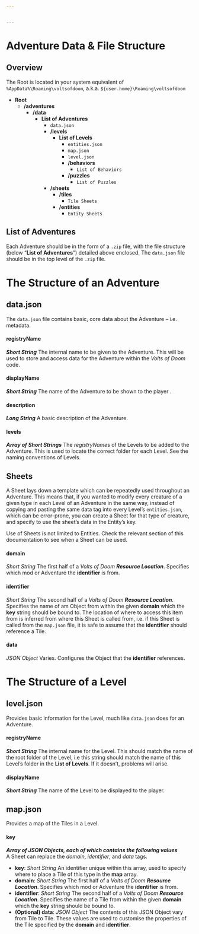 ```yaml
---


---
```


<h1 id="adventure-data--file-structure">Adventure Data &amp; File Structure</h1>
<h2 id="overview">Overview</h2>
<p>The Root is located in your system equivalent of <code>%AppData%\Roaming\voltsofdoom</code>, a.k.a. <code>${user.home}\Roaming\voltsofdoom</code></p>
<ul>
<li><strong>Root</strong>
<ul>
<li><strong>/adventures</strong>
<ul>
<li><strong>/data</strong>
<ul>
<li><strong>List of Adventures</strong>
<ul>
<li><code>data.json</code></li>
<li><strong>/levels</strong>
<ul>
<li><strong>List of Levels</strong>
<ul>
<li><code>entities.json</code></li>
<li><code>map.json</code></li>
<li><code>level.json</code></li>
<li><strong>/behaviors</strong>
<ul>
<li><code>List of Behaviors</code></li>
</ul>
</li>
<li><strong>/puzzles</strong>
<ul>
<li><code>List of Puzzles</code></li>
</ul>
</li>
</ul>
</li>
</ul>
</li>
<li><strong>/sheets</strong>
<ul>
<li><strong>/tiles</strong>
<ul>
<li><code>Tile Sheets</code></li>
</ul>
</li>
<li><strong>/entities</strong>
<ul>
<li><code>Entity Sheets</code></li>
</ul>
</li>
</ul>
</li>
</ul>
</li>
</ul>
</li>
</ul>
</li>
</ul>
</li>
</ul>
<h2 id="list-of-adventures">List of Adventures</h2>
<p>Each Adventure should be in the form of a <code>.zip</code> file, with the file structure (below “<strong>List of Adventures</strong>”) detailed above enclosed. The <code>data.json</code> file should be in the top level of the <code>.zip</code> file.</p>
<h1 id="the-structure-of-an-adventure">The Structure of an Adventure</h1>
<h2 id="data.json">data.json</h2>
<p>The <code>data.json</code> file contains basic, core data about the Adventure – i.e. metadata.</p>
<h4 id="registryname">registryName</h4>
<p><em><strong>Short String</strong></em> The internal name to be given to the Adventure. This will be used to store and access data for the Adventure within the <em>Volts of Doom</em> code.</p>
<h4 id="displayname">displayName</h4>
<p><em><strong>Short String</strong></em> The name of the Adventure to be shown to the player .</p>
<h4 id="description">description</h4>
<p><em><strong>Long String</strong></em> A basic description of the Adventure.</p>
<h4 id="levels">levels</h4>
<p><em><strong>Array of Short Strings</strong></em> The <em>registryName</em>s of the Levels to be added to the Adventure. This is used to locate the correct folder for each Level. See the naming conventions of Levels.</p>
<h2 id="sheets">Sheets</h2>
<p>A Sheet lays down a template which can be repeatedly used throughout an Adventure. This means that, if you wanted to modify every creature of a given type in each Level of an Adventure in the same way, instead of copying and pasting the same data tag into every Level’s <code>entities.json</code>, which can be error-prone, you can create a Sheet for that type of creature, and specify to use the sheet’s data in the Entity’s key.</p>
<p>Use of Sheets is not limited to Entities. Check the relevant section of this documentation to see when a Sheet can be used.</p>
<h4 id="domain">domain</h4>
<p><em>Short String</em> The first half of a <em>Volts of Doom <strong>Resource Location</strong></em>. Specifies which mod or Adventure the <strong>identifier</strong> is from.</p>
<h4 id="identifier">identifier</h4>
<p><em>Short String</em> The second half of a <em>Volts of Doom <strong>Resource Location</strong></em>. Specifies the name of am Object from within the given <strong>domain</strong> which the <strong>key</strong> string should be bound to. The location of where to access this item from is inferred from where this Sheet is called from, i.e. if this Sheet is called from the <code>map.json</code> file, it is safe to assume that the <strong>identifier</strong> should reference a Tile.</p>
<h4 id="data">data</h4>
<p><em>JSON Object</em> Varies. Configures the Object that the <strong>identifier</strong> references.</p>
<h1 id="the-structure-of-a-level">The Structure of a Level</h1>
<h2 id="level.json">level.json</h2>
<p>Provides basic information for the Level, much like <code>data.json</code> does for an Adventure.</p>
<h4 id="registryname-1">registryName</h4>
<p><em><strong>Short String</strong></em> The internal name for the Level. This should match the name of the root folder of the Level, i.e this string should match the name of this Level’s folder in the <strong>List of Levels</strong>. If it doesn’t, problems will arise.</p>
<h4 id="displayname-1">displayName</h4>
<p><em><strong>Short String</strong></em> The name of the Level to be displayed to the player.</p>
<h2 id="map.json">map.json</h2>
<p>Provides a map of the Tiles in a Level.</p>
<h4 id="key">key</h4>
<p><em><strong>Array of JSON Objects, each of which contains the following values</strong></em><br>
A Sheet can replace the <em>domain</em>, <em>identifier</em>, and <em>data</em> tags.</p>
<ul>
<li><strong>key</strong>: <em>Short String</em> An identifier unique within this array, used to specify where to place a Tile of this type in the <strong>map</strong> array.</li>
<li><strong>domain</strong>: <em>Short String</em> The first half of a <em>Volts of Doom <strong>Resource Location</strong></em>. Specifies which mod or Adventure the <strong>identifier</strong> is from.</li>
<li><strong>identifier</strong>: <em>Short String</em> The second half of a <em>Volts of Doom <strong>Resource Location</strong></em>. Specifies the name of a Tile from within the given <strong>domain</strong> which the <strong>key</strong> string should be bound to.</li>
<li><strong>(Optional) data</strong>: <em>JSON Object</em> The contents of this JSON Object vary from Tile to Tile. These values are used to customise the properties of the Tile specified by the <strong>domain</strong> and <strong>identifier</strong>.</li>
</ul>

